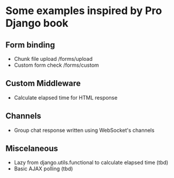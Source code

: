 # Some examples inspired by Pro Django book

## Form binding
- Chunk file upload <localhost>/forms/upload
- Custom form check <localhost>/forms/custom

## Custom Middleware
- Calculate elapsed time for HTML response

## Channels
- Group chat response written using WebSocket's channels

## Miscelaneous
- Lazy from django.utils.functional to calculate elapsed time (tbd)
- Basic AJAX polling (tbd)
